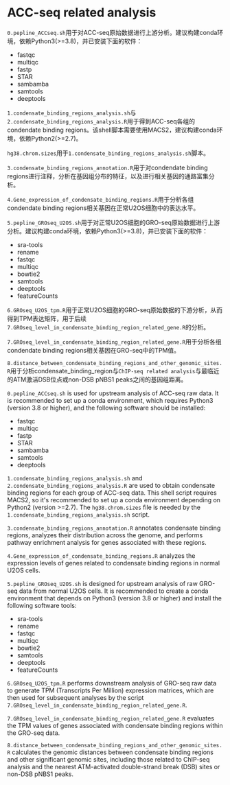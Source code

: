 # ACC-seq related analysis

`0.pepline_ACCseq.sh`用于对ACC-seq原始数据进行上游分析。建议构建conda环境，依赖Python3(>=3.8)，并已安装下面的软件：
* fastqc
* multiqc
* fastp
* STAR
* sambamba
* samtools
* deeptools

`1.condensate_binding_regions_analysis.sh`与 `2.condensate_binding_regions_analysis.R`用于得到ACC-seq各组的condendate binding regions。该shell脚本需要使用MACS2，建议构建conda环境，依赖Python2(>=2.7)。

`hg38.chrom.sizes`用于`1.condensate_binding_regions_analysis.sh`脚本。

`3.condensate_binding_regions_annotation.R`用于对condendate binding regions进行注释，分析在基因组分布的特征，以及进行相关基因的通路富集分析。

`4.Gene_expression_of_condensate_binding_regions.R`用于分析各组condendate binding regions相关基因在正常U2OS细胞中的表达水平。

`5.pepline_GROseq_U2OS.sh`用于对正常U2OS细胞的GRO-seq原始数据进行上游分析。建议构建conda环境，依赖Python3(>=3.8)，并已安装下面的软件：
* sra-tools
* rename
* fastqc
* multiqc
* bowtie2
* samtools
* deeptools
* featureCounts

`6.GROseq_U2OS_tpm.R`用于正常U2OS细胞的GRO-seq原始数据的下游分析，从而得到TPM表达矩阵，用于后续`7.GROseq_level_in_condensate_binding_region_related_gene.R`的分析。

`7.GROseq_level_in_condensate_binding_region_related_gene.R`用于分析各组condendate binding regions相关基因在GRO-seq中的TPM值。

`8.distance_between_condensate_binding_regions_and_other_genomic_sites.R`用于分析condensate_binding_region与`ChIP-seq related analysis`与最临近的ATM激活DSB位点或non-DSB pNBS1 peaks之间的基因组距离。


`0.pepline_ACCseq.sh` is used for upstream analysis of ACC-seq raw data. It is recommended to set up a conda environment, which requires Python3 (version 3.8 or higher), and the following software should be installed:
* fastqc
* multiqc
* fastp
* STAR
* sambamba
* samtools
* deeptools

`1.condensate_binding_regions_analysis.sh` and `2.condensate_binding_regions_analysis.R` are used to obtain condensate binding regions for each group of ACC-seq data. This shell script requires MACS2, so it's recommended to set up a conda environment depending on Python2 (version >=2.7). The `hg38.chrom.sizes` file is needed by the `1.condensate_binding_regions_analysis.sh` script.

`3.condensate_binding_regions_annotation.R` annotates condensate binding regions, analyzes their distribution across the genome, and performs pathway enrichment analysis for genes associated with these regions.

`4.Gene_expression_of_condensate_binding_regions.R` analyzes the expression levels of genes related to condensate binding regions in normal U2OS cells.

`5.pepline_GROseq_U2OS.sh` is designed for upstream analysis of raw GRO-seq data from normal U2OS cells. It is recommended to create a conda environment that depends on Python3 (version 3.8 or higher) and install the following software tools:
* sra-tools
* rename
* fastqc
* multiqc
* bowtie2
* samtools
* deeptools
* featureCounts

`6.GROseq_U2OS_tpm.R` performs downstream analysis of GRO-seq raw data to generate TPM (Transcripts Per Million) expression matrices, which are then used for subsequent analyses by the script `7.GROseq_level_in_condensate_binding_region_related_gene.R`.

`7.GROseq_level_in_condensate_binding_region_related_gene.R` evaluates the TPM values of genes associated with condensate binding regions within the GRO-seq data.

`8.distance_between_condensate_binding_regions_and_other_genomic_sites.R` calculates the genomic distances between condensate binding regions and other significant genomic sites, including those related to ChIP-seq analysis and the nearest ATM-activated double-strand break (DSB) sites or non-DSB pNBS1 peaks.

